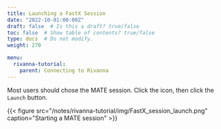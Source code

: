 ```yaml
---
title: Launching a FastX Session
date: "2022-10-01:00:00Z"
draft: false  # Is this a draft? true/false
toc: false  # Show table of contents? true/false
type: docs  # Do not modify.
weight: 270

menu:
  rivanna-tutorial:
    parent: Connecting to Rivanna
---
```


Most users should chose the MATE session.  Click the icon, then click the `Launch` button.

{{< figure src="/notes/rivanna-tutorial/img/FastX_session_launch.png" caption="Starting a MATE session" >}}

